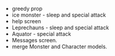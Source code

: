 - greedy prop
- ice monster - sleep and special attack
- help screen
- Leprechauns - sleep and special attack
- Aquator - special attack
- Messages screen.
- merge Monster and Character models.